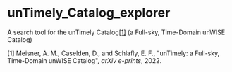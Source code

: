 # unTimely_Catalog_explorer

A search tool for the unTimely Catalog[[1]](#1) (a Full-sky, Time-Domain unWISE Catalog)

<a id="1">[1]</a> Meisner, A. M., Caselden, D., and Schlafly, E. F., "unTimely: a Full-sky, Time-Domain unWISE Catalog", <i>arXiv e-prints</i>, 2022.
